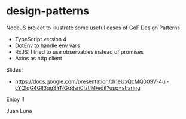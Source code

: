 # design-patterns

NodeJS project to illustrate some useful cases of GoF Design Patterns

- TypeScript version 4
- DotEnv to handle env vars
- RxJS: I tried to use observables instead of promises
- Axios as http client

Slides:
- https://docs.google.com/presentation/d/1eUxQcMQ009V-4ui-cYQlqG4GlI3qgSYNGq8sn0IztIM/edit?usp=sharing

Enjoy !! 

Juan Luna
